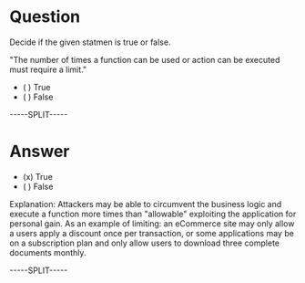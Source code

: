 # Question

Decide if the given statmen is true or false.

"The number of times a function can be used or action can be executed must require a limit."

* ( ) True
* ( ) False

-----SPLIT-----

# Answer

* (x) True
* ( ) False

Explanation: Attackers may be able to circumvent the business logic and execute a function more times than "allowable" exploiting the application for personal gain. As an example of limiting: an eCommerce site may only allow a users apply a discount once per transaction, or some applications may be on a subscription plan and only allow users to download three complete documents monthly.

-----SPLIT-----